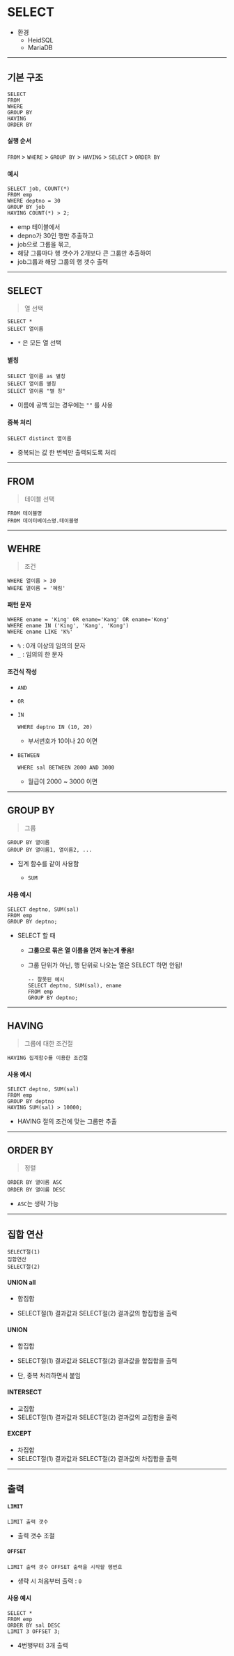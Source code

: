 # SELECT

* 환경
  * HeidSQL
  * MariaDB



---



## 기본 구조

```mariadb
SELECT 
FROM
WHERE
GROUP BY
HAVING
ORDER BY
```

#### 실행 순서

`FROM` > `WHERE` > `GROUP BY` > `HAVING` > `SELECT` > `ORDER BY`

#### 예시

```
SELECT job, COUNT(*)
FROM emp
WHERE deptno = 30
GROUP BY job
HAVING COUNT(*) > 2;
```

* emp 테이블에서
* depno가 30인 행만 추출하고
* job으로 그룹을 묶고,
* 해당 그룹마다 행 갯수가 2개보다 큰 그룹만 추출하여
* job그룹과 해당 그룹의 행 갯수 출력



---



## SELECT

> 열 선택

```mariadb
SELECT *
SELECT 열이름
```

* `*` 은 모든 열 선택

#### 별칭

```mariadb
SELECT 열이름 as 별칭
SELECT 열이름 별칭
SELECT 열이름 "별 칭"
```

* 이름에 공백 있는 경우에는 `""` 를 사용

#### 중복 처리

```mariadb
SELECT distinct 열이름
```

* 중복되는 값 한 번씩만 출력되도록 처리 

---



## FROM

> 테이블 선택

```mariadb
FROM 테이블명
FROM 데이터베이스명.테이블명
```



---



## WEHRE

> 조건

```mariadb
WHERE 열이름 > 30
WHERE 열이름 = '혜림'
```

#### 패턴 문자

```mariadb
WHERE ename = 'King' OR ename='Kang' OR ename='Kong'
WHERE ename IN ('King', 'Kang', 'Kong')
WHERE ename LIKE 'K%'
```

* `%` : 0개 이상의 임의의 문자
* `_` : 임의의 한 문자

#### 조건식 작성

* `AND`

* `OR`

* `IN`

  ```mariadb
  WHERE deptno IN (10, 20)
  ```

  * 부서번호가 10이나 20 이면

* `BETWEEN`

  ```mariadb
  WHERE sal BETWEEN 2000 AND 3000
  ```

  * 월급이 2000 ~ 3000 이면



---



## GROUP BY

> 그룹

```mariadb
GROUP BY 열이름
GROUP BY 열이름1, 열이름2, ...
```

* 집계 함수를 같이 사용함

  * `SUM`

  

#### 사용 예시

```mariadb
SELECT deptno, SUM(sal)
FROM emp
GROUP BY deptno;
```

* SELECT 할 때

  * **그룹으로 묶은 열 이름을 먼저 놓는게 좋음!**

  * 그룹 단위가 아닌, 행 단위로 나오는 열은 SELECT 하면 안됨!

    ```mariadb
    -- 잘못된 예시
    SELECT deptno, SUM(sal), ename
    FROM emp
    GROUP BY deptno;
    ```



---



## HAVING

> 그룹에 대한 조건절

```
HAVING 집계함수를 이용한 조건절
```

#### 사용 예시

```
SELECT deptno, SUM(sal)
FROM emp
GROUP BY deptno
HAVING SUM(sal) > 10000;
```

* HAVING 절의 조건에 맞는 그룹만 추출



---



## ORDER BY

> 정렬

```mariadb
ORDER BY 열이름 ASC
ORDER BY 열이름 DESC
```

* `ASC`는 생략 가능



---



## 집합 연산

```
SELECT절(1)
집합연산
SELECT절(2)
```

#### UNION all

* 합집합

* SELECT절(1) 결과값과 SELECT절(2) 결과값의 합집합을 출력

#### UNION

* 합집합

* SELECT절(1) 결과값과 SELECT절(2) 결과값을 합집합을 출력

* 단, 중복 처리하면서 붙임

#### INTERSECT

* 교집합
* SELECT절(1) 결과값과 SELECT절(2) 결과값의 교집합을 출력

#### EXCEPT

* 차집합
* SELECT절(1) 결과값과 SELECT절(2) 결과값의 차집합을 출력



---



## 출력

#### `LIMIT`

```mariadb
LIMIT 출력 갯수
```

* 출력 갯수 조절

#### `OFFSET`

```mariadb
LIMIT 출력 갯수 OFFSET 출력을 시작할 행번호
```

* 생략 시 처음부터 출력 : `0`

#### 사용 예시

```mariadb
SELECT *
FROM emp
ORDER BY sal DESC
LIMIT 3 OFFSET 3;
```

* 4번행부터 3개 출력